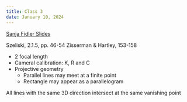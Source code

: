 ```yaml
---
title: Class 3
date: January 10, 2024
---
```


[Sanja Fidler Slides](http://www.cs.toronto.edu/~fidler/slides/2021Winter/CSC420/lecture10.pdf)

Szeliski, 2.1.5, pp. 46-54
Zisserman & Hartley, 153-158

- 2 focal length
- Cameral calibration: K, R and C
- Projective geometry
    - Parallel lines may meet at a finite point
    - Rectangle may appear as a parallelogram

All lines with the same 3D direction intersect at the same vanishing point 
